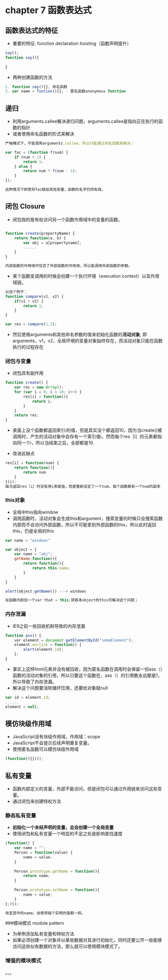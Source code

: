 # chapter 7 函数表达式

##  函数表达式的特征
* 重要的特征: function declaration hoisting（函数声明提升）

```JavaScript
say();
function say(){
	
}
```
* 两种创建函数的方法

```JavaScript
1. function say(){}; 命名函数
2. var name = funtion(){}; : 匿名函数anonymous function
```
## 递归
* 利用arguments.callee解决递归问题，arguments.callee是指向正在执行的函数的指针
* 或者使用命名函数的形式来解决

```JavaScript
严格模式下，不能调用arguments.callee，所以只能通过命名函数来解决：

var fac = (function f(num) {
	if (num < 1) {
		return 1;
	} else {
		return num * f(num - 1);
	}
});

这种情况下即使将fac赋给其他变量，函数的名字仍然有效。
```

## 闭包 Closure
* 闭包指的是有权访问另一个函数作用域中的变量的函数。

```JavaScript

function create(propertyName) {
	return function(a, b) {
		var obj = a[propertyname];
		......
	}
}

内部函数的作用域中包含了外部函数的作用域，所以能调用外部函数的参数。
```
* 某个函数变调用的时候会创建一个执行环境（execution context）以及作用域链。

```JavaScript
以这个例子：
function compare(v1, v2) {
    if(v1 > v2) {
        return 1;
    }
}

var res = compare(1,2);
```
* 然后使用arguments和其他命名参数的值来初始化函数的**活动对象**, 即arguments，v1，v2，全局环境的变量对象始终存在，而活动对象只能在函数执行的过程存在 

### 闭包与变量 
* 闭包具有副作用

```JavaScript
function create() {
    var res = new Array();
    for (var i = 0; i < 10; i++) {
        res[i] = function(){
            return i;
        }
    }
    return res;
}
```
* 表面上没个函数都返回索引i的值，但是其实没个都返回10，因为当create()被调用时，产生的活动对象中会存有一个索引值i，然而每个res［i］的元素都指向同一个i，所以当结束之后，全部都是10.

* 改进此缺点

```JavaScript
res[i] = function(num) {
    return function(){
        return num
    }
}(i);
每次返回res［i］时没有用i来赋值，而是重新设定了一个num，每个函数都有一个num的副本
```

### this对象
* 全局中this指向window
* 调用函数时，活动对象会生成this和argument，搜索变量的时候只会搜索函数内部而不会访问外部函数，所以不可能拿到外部函数的this，所以此时返回this，仍是全局的this

```JavaScript
var name = "windows"

var object = {
    var name = "obj";
    getName:function(){
        return function(){
            return this.name;
        }
    }
}

alert(object.getName()) ---> windows

在函数内部加一个var that = this;获取本object的this可解决这个问题；
```

### 内存泄漏
* IE9之前一些回收机制导致的内存泄漏

```JavaScript
function ass() {
    ver element = document.getElementById("someElement");
    element.onclick = function() {
        alert(element.id);
    };
}
``` 
* 事实上这样html元素并没有被回收，因为匿名函数在调用时会保留一份ass（）函数的活动对象的引用，所以只要这个函数在，ass（）的引用数永远都是1，所以导致了内存泄漏。
* 解决这个问题要消除循环饮用，还要给对象赋null

```JavaScript
var id = element.id;
......
element = null;
```
## 模仿块级作用域
* JavaScript没有块级作用域，作用域：scope
* JavaScript不会提示后续声明重复变量。
* 使用匿名函数可以模仿块级作用域

```JavaScript
(function(){})();
```
## 私有变量
* 函数内部定义的变量，外部不能访问，但是闭包可以通过作用链来访问这些变量。
* 通过闭包来创建特权方法

### 静态私有变量
* **初始化一个未经声明的变量，总会创建一个全局变量**
* 使用闭包和私有变量一个明显的不足之处是影响查找速度

```JavaScript
(function() {
    var name = "";
    Person = function(value) {
        name = value;
    }
    
    Person.prototype.getName = function(){
        return name;
    }
    
    Person.prototype.setName = function(){
        name = value;
    }
};)();

改变其中的name，会使得每个实例的值都一样。
```
###模块模式 module pattern
* 为单例添加私有变量和特权方法
* 如果必须创建一个对象并以某些数据对其进行初始化，同时还要公开一些能够访问这些似有数据的方法，那么就可以使用模块模式了。

### 增强的模块模式
。。。



 
 



